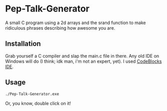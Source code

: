 # Pep-Talk-Generator
A small C program using a 2d arrays and the srand function to make ridiculous phrases describing how awesome you are.

## Installation
Grab yourself a C compiler and slap the main.c file in there. Any old IDE on Windows will do (I think; idk man, i'm not an expert, yet).
I used [CodeBlocks IDE](https://www.codeblocks.org/).

## Usage
```bash
./Pep-Talk-Generator.exe
```
Or, you know, double click on it!
